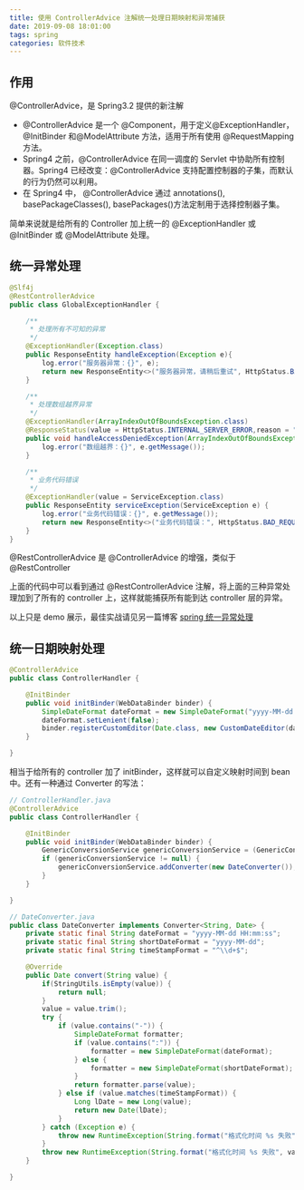 ```yaml
---
title: 使用 ControllerAdvice 注解统一处理日期映射和异常捕获
date: 2019-09-08 18:01:00
tags: spring
categories: 软件技术
---
```


## 作用

@ControllerAdvice，是 Spring3.2 提供的新注解

- @ControllerAdvice 是一个 @Component，用于定义@ExceptionHandler，@InitBinder 和@ModelAttribute 方法，适用于所有使用 @RequestMapping 方法。
- Spring4 之前，@ControllerAdvice 在同一调度的 Servlet 中协助所有控制器。Spring4 已经改变：@ControllerAdvice 支持配置控制器的子集，而默认的行为仍然可以利用。
- 在 Spring4 中， @ControllerAdvice 通过 annotations(), basePackageClasses(), basePackages()方法定制用于选择控制器子集。

简单来说就是给所有的 Controller 加上统一的 @ExceptionHandler 或 @InitBinder 或 @ModelAttribute 处理。

## 统一异常处理

```java
@Slf4j
@RestControllerAdvice
public class GlobalExceptionHandler {

    /**
     * 处理所有不可知的异常
     */
    @ExceptionHandler(Exception.class)
    public ResponseEntity handleException(Exception e){
        log.error("服务器异常：{}", e);
        return new ResponseEntity<>("服务器异常，请稍后重试", HttpStatus.BAD_REQUEST);
    }

    /**
     * 处理数组越界异常
     */
    @ExceptionHandler(ArrayIndexOutOfBoundsException.class)
    @ResponseStatus(value = HttpStatus.INTERNAL_SERVER_ERROR,reason = "数组越界")
    public void handleAccessDeniedException(ArrayIndexOutOfBoundsException e){
        log.error("数组越界：{}", e.getMessage());
    }

    /**
     * 业务代码错误
     */
    @ExceptionHandler(value = ServiceException.class)
    public ResponseEntity serviceException(ServiceException e) {
        log.error("业务代码错误：{}", e.getMessage());
        return new ResponseEntity<>("业务代码错误：", HttpStatus.BAD_REQUEST);
    }
}
```

@RestControllerAdvice 是 @ControllerAdvice 的增强，类似于 @RestController

上面的代码中可以看到通过 @RestControllerAdvice 注解，将上面的三种异常处理加到了所有的 controller 上，这样就能捕获所有能到达 controller 层的异常。

以上只是 demo 展示，最佳实战请见另一篇博客 [spring 统一异常处理](https://Nayacco.github.io/2019/09/08/2019/Spring%E5%BC%82%E5%B8%B8%E5%A4%84%E7%90%86%E5%8F%8A%E6%9C%80%E4%BD%B3%E5%AE%9E%E8%B7%B5/)

## 统一日期映射处理

```java
@ControllerAdvice
public class ControllerHandler {

    @InitBinder
    public void initBinder(WebDataBinder binder) {
        SimpleDateFormat dateFormat = new SimpleDateFormat("yyyy-MM-dd HH:mm:ss");
        dateFormat.setLenient(false);
        binder.registerCustomEditor(Date.class, new CustomDateEditor(dateFormat, true));
    }

}
```

相当于给所有的 controller 加了 initBinder，这样就可以自定义映射时间到 bean 中。还有一种通过 Converter 的写法：

```java
// ControllerHandler.java
@ControllerAdvice
public class ControllerHandler {

    @InitBinder
    public void initBinder(WebDataBinder binder) {
        GenericConversionService genericConversionService = (GenericConversionService) binder.getConversionService();
        if (genericConversionService != null) {
            genericConversionService.addConverter(new DateConverter());
        }
    }

}

// DateConverter.java
public class DateConverter implements Converter<String, Date> {
    private static final String dateFormat = "yyyy-MM-dd HH:mm:ss";
    private static final String shortDateFormat = "yyyy-MM-dd";
    private static final String timeStampFormat = "^\\d+$";

    @Override
    public Date convert(String value) {
        if(StringUtils.isEmpty(value)) {
            return null;
        }
        value = value.trim();
        try {
            if (value.contains("-")) {
                SimpleDateFormat formatter;
                if (value.contains(":")) {
                    formatter = new SimpleDateFormat(dateFormat);
                } else {
                    formatter = new SimpleDateFormat(shortDateFormat);
                }
                return formatter.parse(value);
            } else if (value.matches(timeStampFormat)) {
                Long lDate = new Long(value);
                return new Date(lDate);
            }
        } catch (Exception e) {
            throw new RuntimeException(String.format("格式化时间 %s 失败", value));
        }
        throw new RuntimeException(String.format("格式化时间 %s 失败", value));
    }

}
```
